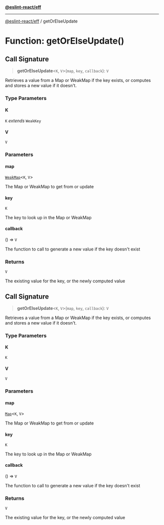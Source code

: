 [**@eslint-react/eff**](../README.md)

***

[@eslint-react/eff](../README.md) / getOrElseUpdate

# Function: getOrElseUpdate()

## Call Signature

> **getOrElseUpdate**\<`K`, `V`\>(`map`, `key`, `callback`): `V`

Retrieves a value from a Map or WeakMap if the key exists, or computes and stores a new value if it doesn't.

### Type Parameters

#### K

`K` *extends* `WeakKey`

#### V

`V`

### Parameters

#### map

[`WeakMap`](https://developer.mozilla.org/docs/Web/JavaScript/Reference/Global_Objects/WeakMap)\<`K`, `V`\>

The Map or WeakMap to get from or update

#### key

`K`

The key to look up in the Map or WeakMap

#### callback

() => `V`

The function to call to generate a new value if the key doesn't exist

### Returns

`V`

The existing value for the key, or the newly computed value

## Call Signature

> **getOrElseUpdate**\<`K`, `V`\>(`map`, `key`, `callback`): `V`

Retrieves a value from a Map or WeakMap if the key exists, or computes and stores a new value if it doesn't.

### Type Parameters

#### K

`K`

#### V

`V`

### Parameters

#### map

[`Map`](https://developer.mozilla.org/docs/Web/JavaScript/Reference/Global_Objects/Map)\<`K`, `V`\>

The Map or WeakMap to get from or update

#### key

`K`

The key to look up in the Map or WeakMap

#### callback

() => `V`

The function to call to generate a new value if the key doesn't exist

### Returns

`V`

The existing value for the key, or the newly computed value
